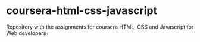 # coursera-html-css-javascript
Repository with the assignments for coursera HTML, CSS and Javascript for Web developers
